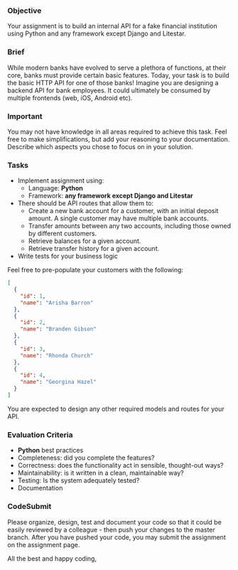 ### Objective

Your assignment is to build an internal API for a fake financial institution using Python and any framework except Django and Litestar.

### Brief

While modern banks have evolved to serve a plethora of functions, at their core, banks must provide certain basic features. Today, your task is to build the basic HTTP API for one of those banks! Imagine you are designing a backend API for bank employees. It could ultimately be consumed by multiple frontends (web, iOS, Android etc).

### Important
You may not have knowledge in all areas required to achieve this task. Feel free to make simplifications, but add your reasoning to your documentation. Describe which aspects you chose to focus on in your solution.

### Tasks

- Implement assignment using:
  - Language: **Python**
  - Framework: **any framework except Django and Litestar** 
- There should be API routes that allow them to:
  - Create a new bank account for a customer, with an initial deposit amount. A
    single customer may have multiple bank accounts.
  - Transfer amounts between any two accounts, including those owned by
    different customers.
  - Retrieve balances for a given account.
  - Retrieve transfer history for a given account.
- Write tests for your business logic

Feel free to pre-populate your customers with the following:

```json
[
  {
    "id": 1,
    "name": "Arisha Barron"
  },
  {
    "id": 2,
    "name": "Branden Gibson"
  },
  {
    "id": 3,
    "name": "Rhonda Church"
  },
  {
    "id": 4,
    "name": "Georgina Hazel"
  }
]
```

You are expected to design any other required models and routes for your API.

### Evaluation Criteria

- **Python** best practices
- Completeness: did you complete the features?
- Correctness: does the functionality act in sensible, thought-out ways?
- Maintainability: is it written in a clean, maintainable way?
- Testing: Is the system adequately tested?
- Documentation

### CodeSubmit

Please organize, design, test and document your code so that it could be easily reviewed by a colleague - then push your changes to the master branch. After you have pushed your code, you may submit the assignment on the assignment page.

All the best and happy coding,
